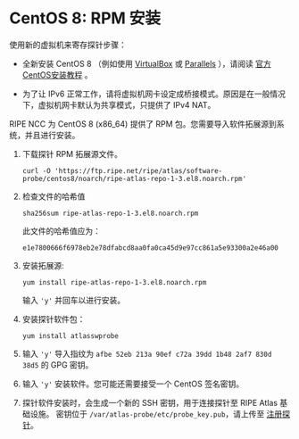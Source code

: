 # CentOS 8: RPM 安装

使用新的虚拟机来寄存探针步骤：

* 全新安装 CentOS 8 （例如使用 [VirtualBox](https://www.virtualbox.org/) 或 [Parallels](https://www.parallels.com/) ），请阅读 [官方CentOS安装教程](https://docs.centos.org/en-US/centos/install-guide/) 。

* 为了让 IPv6 正常工作，请将虚拟机网卡设定成桥接模式。原因是在一般情况下，虚拟机网卡默认为共享模式，只提供了 IPv4 NAT。

RIPE NCC 为 CentOS 8 (x86_64) 提供了 RPM 包。您需要导入软件拓展源到系统，并且进行安装。

1. 下载探针 RPM 拓展源文件。

    ```
    curl -O 'https://ftp.ripe.net/ripe/atlas/software-probe/centos8/noarch/ripe-atlas-repo-1-3.el8.noarch.rpm'
    ```

2. 检查文件的哈希值

    ```
    sha256sum ripe-atlas-repo-1-3.el8.noarch.rpm
    ```

   此文件的哈希值应为：

    ```
    e1e7800666f6978eb2e78dfabcd8aa0fa0ca45d9e97cc861a5e93300a2e46a00
    ```

3. 安装拓展源:

    ```
    yum install ripe-atlas-repo-1-3.el8.noarch.rpm
    ```

   输入 `'y'` 并回车以进行安装。


4. 安装探针软件包：

    ```
    yum install atlasswprobe
    ```

5. 输入 `'y'` 导入指纹为 `afbe 52eb 213a 90ef c72a 39dd 1b48 2af7 830d 38d5` 的 GPG 密钥。

6. 输入 `'y'` 安装软件。您可能还需要接受一个 CentOS 签名密钥。

7. 探针软件安装时，会生成一个新的 SSH 密钥，用于连接探针至 RIPE Atlas 基础设施。
   密钥位于 `/var/atlas-probe/etc/probe_key.pub`，请上传至 [注册探针](https://atlas.ripe.net/apply/swprobe/)。
